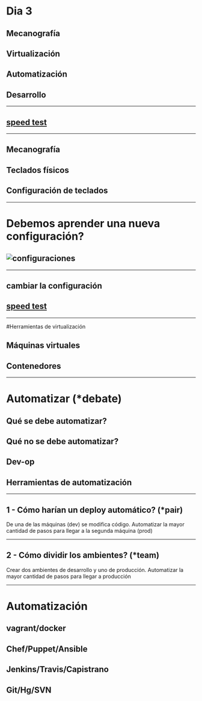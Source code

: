 # Dia 3
## Mecanografía
## Virtualización
## Automatización
## Desarrollo

---

## [speed test](http://typing-speed-test.aoeu.eu/)


---

## Mecanografía
## Teclados físicos
## Configuración de teclados

---

# Debemos aprender una nueva configuración?
## ![configuraciones](http://soukie.net/wp-content/uploads/2010/06/keyb-stat.png)

---

## cambiar la configuración
## [speed test](http://typing-speed-test.aoeu.eu/)

---

#Herramientas de virtualización

## Máquinas virtuales
## Contenedores

---

# Automatizar (*debate)
## Qué se debe automatizar?
## Qué no se debe automatizar?
## Dev-op
## Herramientas de automatización

---
## 1 - Cómo harían un deploy automático? (*pair)
De una de las máquinas (dev) se modifica código.
Automatizar la mayor cantidad de pasos para llegar a la segunda máquina (prod)

---

## 2 - Cómo dividir los ambientes? (*team)
Crear dos ambientes de desarrollo y uno de producción.
Automatizar la mayor cantidad de pasos para llegar a producción

---

# Automatización

## vagrant/docker
## Chef/Puppet/Ansible
## Jenkins/Travis/Capistrano
## Git/Hg/SVN
